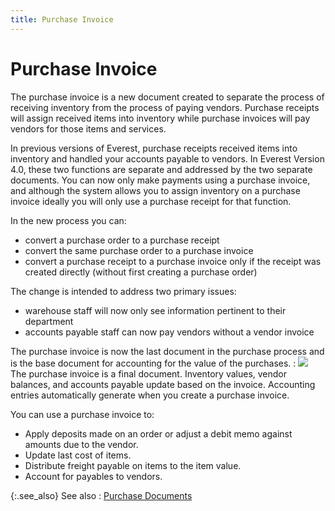 ```yaml
---
title: Purchase Invoice
---
```


# Purchase Invoice


The purchase invoice is a new document created to separate the process  of receiving inventory from the process of paying vendors. Purchase receipts  will assign received items into inventory while purchase invoices will  pay vendors for those items and services.


In previous versions of Everest, purchase receipts received items into  inventory and handled your accounts payable to vendors. In Everest Version  4.0, these two functions are separate and addressed by the two separate  documents. You can now only make payments using a purchase invoice, and  although the system allows you to assign inventory on a purchase invoice  ideally you will only use a purchase receipt for that function.


In the new process you can:

- convert a purchase  order to a purchase receipt
- convert the same  purchase order to a purchase invoice
- convert a purchase  receipt to a purchase invoice only if the receipt was created directly  (without first creating a purchase order)



The change is intended to address two primary issues:

- warehouse staff  will now only see information pertinent to their department
- accounts payable  staff can now pay vendors without a vendor invoice



The purchase invoice is now the last document in the purchase process  and is the base document for accounting for the value of the purchases.
: ![]({{site.bp_baseurl}}/img/note.gif) The purchase invoice is a final document.  Inventory values, vendor balances, and accounts payable update based on  the invoice. Accounting entries automatically generate when you create  a purchase invoice.


You can use a purchase invoice to:

- Apply deposits  made on an order or adjust a debit memo against amounts due to the vendor.
- Update last cost  of items.
- Distribute freight  payable on items to the item value.
- Account for payables  to vendors.



{:.see_also}
See also
: [Purchase  Documents]({{site.bp_baseurl}}/docs/sys/purch/purchase_documents_businesss_process_in_everest_content.html)
